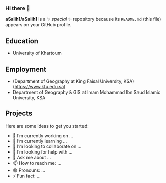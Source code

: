 ### Hi there 👋


**aSalih1/aSalih1** is a ✨ _special_ ✨ repository because its `README.md` (this file) appears on your GitHub profile.

## Education
- University of Khartoum



## Employment
- (Department of Geography at King Faisal University, KSA) (https://www.kfu.edu.sa)
- Department of Geography & GIS at Imam Mohammad Ibn Saud Islamic University, KSA


## Projects

Here are some ideas to get you started:

- 🔭 I’m currently working on ...
- 🌱 I’m currently learning ...
- 👯 I’m looking to collaborate on ...
- 🤔 I’m looking for help with ...
- 💬 Ask me about ...
- 📫 How to reach me: ...
- 😄 Pronouns: ...
- ⚡ Fun fact: ...

